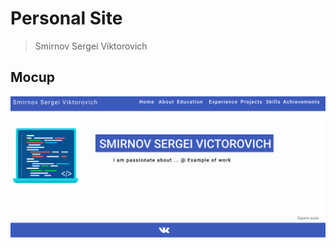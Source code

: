 # Personal Site
> Smirnov Sergei Viktorovich

## Mocup
[![MyPersonalSite](MyPersonalSite.png?raw=true "MyPersonalSite")](https://www.figma.com/file/Co0QH55GveUbEmvgKUf7JK/MyPersonalSite?node-id=0%3A1)
